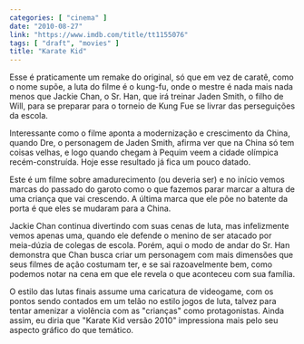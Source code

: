 ```yaml
---
categories: [ "cinema" ]
date: "2010-08-27"
link: "https://www.imdb.com/title/tt1155076"
tags: [ "draft", "movies" ]
title: "Karate Kid"
---
```

Esse é praticamente um remake do original, só que em vez de caratê, como o nome supõe, a luta do filme é o kung-fu, onde o mestre é nada mais nada menos que Jackie Chan, o Sr. Han, que irá treinar Jaden Smith, o filho de Will, para se preparar para o torneio de Kung Fue se livrar das perseguições da escola.

Interessante como o filme aponta a modernização e crescimento da China, quando Dre, o personagem de Jaden Smith, afirma ver que na China só tem coisas velhas, e logo quando chegam à Pequim veem a cidade olímpica recém-construída. Hoje esse resultado já fica um pouco datado.

Este é um filme sobre amadurecimento (ou deveria ser) e no início vemos marcas do passado do garoto como o que fazemos parar marcar a altura de uma criança que vai crescendo. A última marca que ele põe no batente da porta é que eles se mudaram para a China.

Jackie Chan continua divertindo com suas cenas de luta, mas infelizmente vemos apenas uma, quando ele defende o menino de ser atacado por meia-dúzia de colegas de escola. Porém, aqui o modo de andar do Sr. Han demonstra que Chan busca criar um personagem com mais dimensões que seus filmes de ação costumam ter, e se sai razoavelmente bem, como podemos notar na cena em que ele revela o que aconteceu com sua família.

O estilo das lutas finais assume uma caricatura de videogame, com os pontos sendo contados em um telão no estilo jogos de luta, talvez para tentar amenizar a violência com as "crianças" como protagonistas. Ainda assim, eu diria que "Karate Kid versão 2010" impressiona mais pelo seu aspecto gráfico do que temático.
